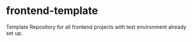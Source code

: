 # frontend-template
Template Repository for all frontend projects with test environment already set up.
